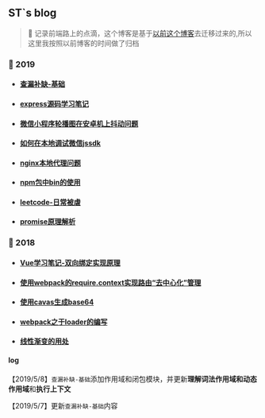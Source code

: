 ## ST`s blog

> :dart: 记录前端路上的点滴，这个博客是基于[以前这个博客](https://youstde.github.io/)去迁移过来的,所以这里我按照以前博客的时间做了归档

### :cherries: 2019
* #### [查漏补缺-基础](https://github.com/youstde/blog/issues/29)

* #### [express源码学习笔记](https://github.com/youstde/blog/issues/28)

* #### [微信小程序轮播图在安卓机上抖动问题](https://github.com/youstde/blog/issues/27)

* #### [如何在本地调试微信jssdk](https://github.com/youstde/blog/issues/26)

* #### [nginx本地代理问题](https://github.com/youstde/blog/issues/25)

* #### [ npm包中bin的使用](<https://github.com/youstde/blog/issues/23>)

* #### [leetcode-日常被虐](<https://github.com/youstde/blog/issues/22>)

* #### [promise原理解析](https://github.com/youstde/blog/issues/2)

### :cherries: 2018

* #### [Vue学习笔记-双向绑定实现原理](<https://github.com/youstde/blog/issues/20>)
* #### [使用webpack的require.context实现路由“去中心化”管理](https://github.com/youstde/blog/issues/18)

* #### [使用cavas生成base64](https://github.com/youstde/blog/issues/13)

* #### [webpack之于loader的编写](https://github.com/youstde/blog/issues/14)
* #### [线性渐变的用处](https://github.com/youstde/blog/issues/6)

#### log
【2019/5/8】`查漏补缺-基础`添加作用域和闭包模块，并更新**理解词法作用域和动态作用域**和**执行上下文**

【2019/5/7】更新`查漏补缺-基础`内容
